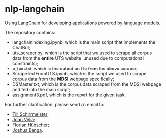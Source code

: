 # nlp-langchain
Using [LangChain](https://github.com/hwchase17/langchain/) for developing applications powered by language models.

The repository contains:
  - langchainindexing.ipynb, which is the main script that implements the ChatBot;
  - uts_scraper.py, which is the script that we used to scrape all corpus data from the **entire** UTS website (unused due to computational constraints);
  - p_text.txt, which is the output txt file from the above scraper;
  - ScrapeTextFromUTS.ipynb, which is the script we used to scrape corpus data from the **MDSI** webpage specifically;
  - DSMaster.txt, which is the corpus data scraped from the MDSI webpage and fed into the main script;
  - assignment3.pdf, which is the report for the given task.


For further clarification, please send an email to:
  - [Till Schirrmeister](till.schirrmeister@student.uts.edu.au);
  - [Joan Velja](joan.velja@student.uts.edu.au);
  - [Florian Hübscher](florian.huebscher@student.uts.edu.au);
  - [Joshua Banga](joshua.banga@student.uts.edu.au).


